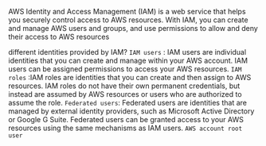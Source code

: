 AWS Identity and Access Management (IAM) is a web service that helps you securely
control access to AWS resources. With IAM, you can create and manage AWS users and
groups, and use permissions to allow and deny their access to AWS resources


different identities provided by IAM?
    `IAM users` : IAM users are individual identities that you can create and manage within
your AWS account. IAM users can be assigned permissions to access your AWS
resources.
    `IAM roles` :IAM roles are identities that you can create and then assign to AWS
resources. IAM roles do not have their own permanent credentials, but instead are
assumed by AWS resources or users who are authorized to assume the role.
    `Federated users`: Federated users are identities that are managed by external identity
providers, such as Microsoft Active Directory or Google G Suite. Federated users can
be granted access to your AWS resources using the same mechanisms as IAM users.
    `AWS account root user`